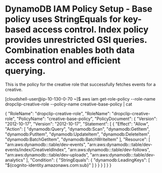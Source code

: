 # DynamoDB IAM Policy Setup - Base policy uses StringEquals for key-based access control. Index policy provides unrestricted GSI queries. Combination enables both data access control and efficient querying.

This is the policy for the creative role that successfully fetches events for a creative.

[cloudshell-user@ip-10-130-0-70 ~]$ aws iam get-role-policy --role-name dropclip-creative-role --policy-name creative-base-policy | cat

{
"RoleName": "dropclip-creative-role",
"RoleName": "dropclip-creative-role",
"PolicyName": "creative-base-policy",
"PolicyDocument": {
"Version": "2012-10-17",
"Version": "2012-10-17",
"Statement": [
{
"Effect": "Allow",
"Action": [
"dynamodb:Query",
"dynamodb:Scan",
"dynamodb:GetItem",
"dynamodb:PutItem",
"dynamodb:UpdateItem",
"dynamodb:DeleteItem",
"dynamodb:BatchGetItem",
"dynamodb:BatchWriteItem"
],
"Resource": [
"arn:aws:dynamodb:*:*:table/dev-events",
"arn:aws:dynamodb:*:*:table/dev-events/index/CreativeIdIndex",
"arn:aws:dynamodb:*:*:table/dev-follows",
"arn:aws:dynamodb:*:*:table/dev-uploads", "arn:aws:dynamodb:*:*:table/dev-analytics"
],
"Condition": {
"StringEquals": {
"dynamodb:LeadingKeys": [
"${cognito-identity.amazonaws.com:sub}"
]
}
}
}
]
}
}
